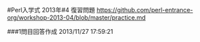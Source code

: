 #Perl入学式 2013年#4 復習問題
https://github.com/perl-entrance-org/workshop-2013-04/blob/master/practice.md

###1問目回答作成
2013/11/27 17:59:21
